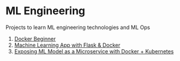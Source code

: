 # ML Engineering
Projects to learn ML engineering technologies and ML Ops

1. [Docker Beginner](1_docker_beginner/README.md)
2. [Machine Learning App with Flask & Docker](2_mlapp_with_docker_flask/README.md)
3. [Exposing ML Model as a Microservice with Docker + Kubernetes](3_mlapp_microservice_on_kubernetes/README.md)
